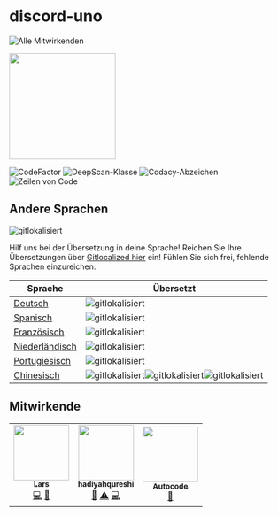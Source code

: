 # discord-uno

<!-- ALL-CONTRIBUTORS-BADGE:START - Do not remove or modify this section -->

[](#contributors-)![Alle Mitwirkenden](https://img.shields.io/badge/all_contributors-3-orange.svg?style=flat-square)

<!-- ALL-CONTRIBUTORS-BADGE:END -->

[](https://open.autocode.com/)<img src="https://open.autocode.com/static/images/open.svg?" width="192">

[](https://www.codefactor.io/repository/github/larssieboy18/discord-uno)![CodeFactor](https://www.codefactor.io/repository/github/larssieboy18/discord-uno/badge) [](https://deepscan.io/dashboard#view=project&tid=18640&pid=22229&bid=653932)![DeepScan-Klasse](https://deepscan.io/api/teams/18640/projects/22229/branches/653932/badge/grade.svg) [](https://www.codacy.com/gh/larssieboy18/discord-uno/dashboard?utm_source=github.com&utm_medium=referral&utm_content=larssieboy18/discord-uno&utm_campaign=Badge_Grade)![Codacy-Abzeichen](https://app.codacy.com/project/badge/Grade/ac2f952738c14ea9b587a38d6d963a1f) [](https://sonarcloud.io/summary/new_code?id=larssieboy18_discord-uno)![Zeilen von Code](https://sonarcloud.io/api/project_badges/measure?project=larssieboy18_discord-uno&metric=ncloc)

## Andere Sprachen

[](https://gitlocalize.com/repo/7956/whole_project?utm_source=badge)![gitlokalisiert](https://gitlocalize.com/repo/7956/whole_project/badge.svg)

Hilf uns bei der Übersetzung in deine Sprache! Reichen Sie Ihre Übersetzungen über [Gitlocalized hier](https://gitlocalize.com/repo/7956) ein! Fühlen Sie sich frei, fehlende Sprachen einzureichen.

Sprache | Übersetzt
--- | ---
[Deutsch](https://github.com/larssieboy18/discord-uno/blob/main/locale/de) | [](https://gitlocalize.com/repo/7956/de?utm_source=badge)![gitlokalisiert](https://gitlocalize.com/repo/7956/de/badge.svg)
[Spanisch](https://github.com/larssieboy18/discord-uno/blob/main/locale/es) | [](https://gitlocalize.com/repo/7956/es?utm_source=badge)![gitlokalisiert](https://gitlocalize.com/repo/7956/es/badge.svg)
[Französisch](https://github.com/larssieboy18/discord-uno/blob/main/locale/fr) | [](https://gitlocalize.com/repo/7956/fr?utm_source=badge)![gitlokalisiert](https://gitlocalize.com/repo/7956/fr/badge.svg)
[Niederländisch](https://github.com/larssieboy18/discord-uno/blob/main/locale/nl) | [](https://gitlocalize.com/repo/7956/nl?utm_source=badge)![gitlokalisiert](https://gitlocalize.com/repo/7956/nl/badge.svg)
[Portugiesisch](https://github.com/larssieboy18/discord-uno/blob/main/locale/pt) | [](https://gitlocalize.com/repo/7956/pt?utm_source=badge)![gitlokalisiert](https://gitlocalize.com/repo/7956/pt/badge.svg)
[Chinesisch](https://github.com/larssieboy18/discord-uno/blob/main/locale/zh) | [](https://gitlocalize.com/repo/7956/nl?utm_source=badge)![gitlokalisiert](https://gitlocalize.com/repo/7956/nl/badge.svg)[](https://gitlocalize.com/repo/7956/pt?utm_source=badge)![gitlokalisiert](https://gitlocalize.com/repo/7956/pt/badge.svg)[](https://gitlocalize.com/repo/7956/zh?utm_source=badge)![gitlokalisiert](https://gitlocalize.com/repo/7956/zh/badge.svg)

## Mitwirkende

<!-- ALL-CONTRIBUTORS-LIST:START - Do not remove or modify this section -->

<!-- prettier-ignore-start -->

<!-- markdownlint-disable -->

<table>
  <tbody>
    <tr>
      <td align="center"> <a href="autocode.com/CreeperTown"><img src="https://avatars.githubusercontent.com/u/9215689?v=4?s=100" width="100px;" alt=""><br><sub><b>Lars</b></sub></a><br> <a href="https://github.com/larssieboy18/discord-uno/commits?author=larssieboy18" title="Code">💻</a> <a href="https://github.com/larssieboy18/discord-uno/commits?author=larssieboy18" title="Dokumentation">📖</a> </td>
      <td align="center"> <a href="https://github.com/hadiyahqureshi"><img src="https://avatars.githubusercontent.com/u/39827241?v=4?s=100" width="100px;" alt=""><br><sub><b>hadiyahqureshi</b></sub></a><br> <a href="#ideas-hadiyahqureshi" title="Ideen, Planung und Feedback">🤔</a> <a href="https://github.com/larssieboy18/discord-uno/commits?author=hadiyahqureshi" title="Prüfungen">⚠️</a> <a href="https://github.com/larssieboy18/discord-uno/commits?author=hadiyahqureshi" title="Code">💻</a> </td>
      <td align="center"> <a href="https://autocode.com/"><img src="https://avatars.githubusercontent.com/u/80448855?v=4?s=100" width="100px;" alt=""><br><sub><b>Autocode</b></sub></a><br> <a href="#tool-acode" title="Werkzeug">🔧</a> </td>
    </tr>
  </tbody>
</table>

<!-- markdownlint-restore -->

<!-- prettier-ignore-end -->

<!-- ALL-CONTRIBUTORS-LIST:END -->

